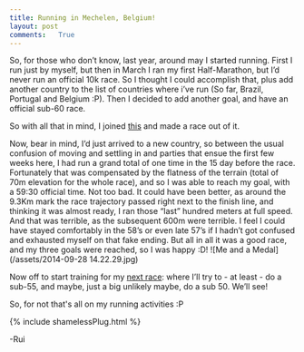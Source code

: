 ```yaml
---
title: Running in Mechelen, Belgium!
layout: post
comments:	True
---
```


So, for those who don’t know, last year, around may I started running. First I run just by myself, but then in March I ran my first Half-Marathon, but I’d never run an official 10k race. So I thought I could accomplish that, plus add another country to the list of countries where i’ve run (So far, Brazil, Portugal and Belgium :P). Then I decided to add another goal, and have an official sub-60 race. 

So with all that in mind, I joined [this](http://www.sport.be/runningtour/dwarsdoormechelen/2014/nl/) and made a race out of it.

Now, bear in mind, I’d just arrived to a new country, so between the usual confusion of moving and settling in and parties that ensue the first few weeks here, I had run a grand total of one time in the 15 day before the race. Fortunately that was compensated by the flatness of the terrain (total of 70m elevation for the whole race), and so I was able to reach my goal, with a 59:30 official time. Not too bad. It could have been better, as around the 9.3Km mark the race trajectory passed right next to the finish line, and thinking it was almost ready, I ran those “last” hundred meters at full speed. And that was terrible, as the subsequent 600m were terrible. I feel I could have stayed comfortably in the 58’s or even late 57’s if I hadn’t got confused and exhausted myself on that fake ending. But all in all it was a good race, and my three goals were reached, so I was happy :D! ![Me and a Medal](/assets/2014-09-28 14.22.29.jpg)

Now off to start training for my [next race](http://www.saosilvestredelisboa.com/site/): where I’ll try to - at least - do a sub-55, and maybe, just a big unlikely maybe, do a sub 50. We’ll see!

So, for not that's all on my running activities :P

{% include shamelessPlug.html %}

-Rui
